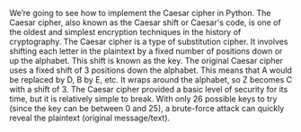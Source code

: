 We’re going to see how to implement the Caesar cipher in Python.
The Caesar cipher, also known as the Caesar shift or Caesar's code, is one of the oldest and simplest encryption techniques in the history of cryptography.
The Caesar cipher is a type of substitution cipher. It involves shifting each letter in the plaintext by a fixed number of positions down or up the alphabet. 
This shift is known as the key. The original Caesar cipher uses a fixed shift of 3 positions down the alphabet. This means that A would be replaced by D, B by E, etc. 
It wraps around the alphabet, so Z becomes C with a shift of 3.
The Caesar cipher provided a basic level of security for its time, but it is relatively simple to break. 
With only 26 possible keys to try (since the key can be between 0 and 25), a brute-force attack can quickly reveal the plaintext (original message/text). 
